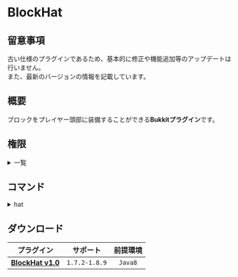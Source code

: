 BlockHat
==========

## 留意事項
古い仕様のプラグインであるため、基本的に修正や機能追加等のアップデートは行いません。  
また、最新のバージョンの情報を記載しています。

概要
-----------
ブロックをプレイヤー頭部に装備することができる**Bukkitプラグイン**です。  

権限
-----------
<details>
<summary>一覧</summary>

| 権限 | 説明 |
|:---|:---|
| blockhat.command.hat | [コマンド](#コマンド) |
| blockhat.helmet | ブロックをヘルメットの要領で装備することができます。 |
</details>

コマンド
-----------
<details>
<summary>hat</summary>

| 名称 | 短縮 |
|:---|:---|
| hat |  |

| 引数 | 権限 | 初期 | 説明 |
|:---|:---|:---|:---|
|  | blockhat.command.hat | OP | 手に持っているブロックを装備します。 |
</details>

ダウンロード
-----------
| プラグイン | サポート | 前提環境 |
|:---:|:---:|:---:|
| [**BlockHat v1.0**](https://github.com/yuttyann/FileArchive/raw/main/BlockHat/jar/1.0/BlockHat%20v1.0.jar) | `1.7.2-1.8.9` | `Java8` |